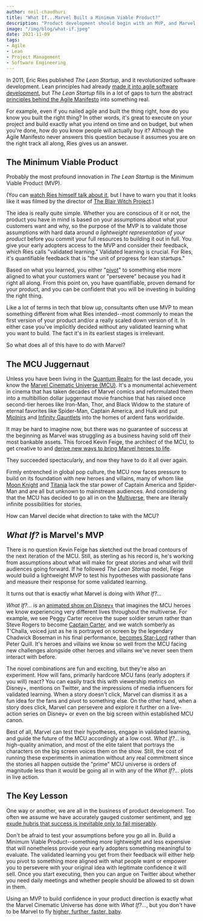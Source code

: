 ```yaml
---
author: neil-chaudhuri
title: "What If...Marvel Built a Minimum Viable Product?"
description: "Product development should begin with an MVP, and Marvel's What if?... is exactly that."
image: "/img/blog/what-if.jpeg"
date: 2021-11-09
tags:
- Agile
- Lean
- Project Management
- Software Engineering
---
```


In 2011, Eric Ries published *The Lean Startup*, and it revolutionized software development. Lean principles
had already [made it into agile software development](https://www.goodreads.com/book/show/194338.Lean_Software_Development),
but *The Lean Startup* fills in a lot of gaps to turn the abstract
[principles behind the Agile Manifesto](https://agilemanifesto.org/principles.html) into something real.

For example, even if you nailed agile and built the thing right, how do you know you built the right thing? In other words,
it's great to execute on your project and build exactly what you intend on time and on budget, but when you're done, how
do you know people will actually buy it? Although the Agile Manifesto never answers this question because it assumes you
are on the right track all along, Ries gives us an answer.

## The Minimum Viable Product

Probably the most profound innovation in *The Lean Startup* is the Minimum Viable Product (MVP).

(You can [watch Ries himself talk about it](https://www.youtube.com/watch?v=E4ex0fejo8w), but I have to warn you
that it looks like it was filmed by the director of [The Blair Witch Project](https://www.thenewsminute.com/article/how-blair-witch-project-manages-scare-without-showing-anything-supernatural-135492).)

The idea is really quite simple. Whether you are conscious of it or not, the product you have in mind is based on your
assumptions about what your customers want and why, so the purpose of the MVP is to validate those assumptions with
hard data around *a lightweight representation of your product* before you commit your full resources to building it out in full.
You give your early adopters access to the MVP and consider their feedback, which Ries calls "validated learning." Validated
learning is crucial. For Ries, it's quantifiable feedback that is "the unit of progress for lean startups."

Based on what you learned, you either "[pivot](https://www.youtube.com/watch?v=n67RYI_0sc0)"
to something else more aligned to what your customers want or "persevere" because you had it right all along. From this point on,
you have quantifiable, proven demand for your product, and you can be confident that you will be investing in building
the right thing.

Like a lot of terms in tech that blow up, consultants often use MVP to mean something different from what Ries intended--most commonly
to mean the first version of your product and/or a really scaled down version of it. In either case you've implicitly
decided without any validated learning what you want to build. The fact it's in its earliest stages is irrelevant.

So what does all of this have to do with Marvel?


## The MCU Juggernaut

Unless you have been living in the [Quantum Realm](https://marvelcinematicuniverse.fandom.com/wiki/Quantum_Realm) for the last decade,
you know the [Marvel Cinematic Universe (MCU)](https://www.marvel.com/movies). It's a monumental achievement in cinema 
that has taken decades of Marvel comics and reformulated them into a multibillion dollar juggernaut movie franchise that has 
raised once second-tier heroes like Iron-Man, Thor, and Black Widow to the stature of eternal favorites like Spider-Man, 
Captain America, and Hulk and put [Mjolnirs](https://marvel.fandom.com/wiki/Mjolnir) and 
[Infinity Gauntlets](https://marvelcinematicuniverse.fandom.com/wiki/Infinity_Gauntlet) into the homes of ardent fans worldwide.

It may be hard to imagine now, but there was no guarantee of success at the beginning as Marvel was struggling as a business
having sold off their most bankable assets. This forced Kevin Feige, the architect of the MCU, to get creative to and 
[derive new ways to bring Marvel heroes to life](https://www.vox.com/2016/5/9/11595344/marvel-cinematic-universe-captain-america-avengers).

They succeeded spectacularly, and now they have to do it all over again.

Firmly entrenched in global pop culture, the MCU now faces pressure to build on its foundation with new heroes and villains,
many of whom like [Moon Knight](https://marvel.fandom.com/wiki/Marc_Spector_(Earth-616)) and [Titania](https://www.marvel.com/characters/titania-mary-macpherran)
lack the star power of Captain America and Spider-Man and are all but unknown to mainstream audiences. And considering that the MCU has decided to go all in on the 
[Multiverse](https://marvelcinematicuniverse.fandom.com/wiki/Multiverse), there are literally infinite possibilities for stories.

How can Marvel decide what direction to take with the MCU?


## *What If?* is Marvel's MVP

There is no question Kevin Feige has sketched out the broad contours of the next iteration of the MCU. Still, as sterling
as his record is, he's working from assumptions about what will make for great stories and what will thrill audiences going forward.
If he followed *The Lean Startup* model, Feige would build a lightweight MVP to test his hypotheses with passionate fans and 
measure their response for some validated learning.

It turns out that is exactly what Marvel is doing with *What If?...*

*What If?...* is an [animated show on Disney+](https://www.marvel.com/tv-shows/animation/what-if/1) that imagines
the MCU heroes we know experiencing very different lives throughout the multiverse. For example, we see 
Peggy Carter receive the super soldier serum rather than Steve Rogers to become 
[Captain Carter](https://www.marvel.com/articles/tv-shows/what-if-episode-1-multiverse-report-captain-carter), and we watch somberly
as T'Challa, voiced just as he is portrayed on screen by the legendary Chadwick Boseman in his final performance, 
[becomes Star-Lord](https://www.marvel.com/articles/tv-shows/what-if-new-images-episode-2) rather than
Peter Quill. It's heroes and villains we know so well from the MCU facing new challenges alongside other heroes and villains
we've never seen them interact with before. 

The novel combinations are fun and exciting, but they're also an experiment. How will fans, primarily hardcore MCU fans (early
adopters if you will) react? You can easily track this with viewership metrics on Disney+, mentions on Twitter, and the impressions
of media influencers for validated learning. When a story doesn't click, Marvel can dismiss it as a fun idea for the fans
and pivot to something else. On the other hand, when a story does click, Marvel can persevere and explore it further on a live-action series 
on Disney+ or even on the big screen within established MCU canon.

Best of all, Marvel can test their hypotheses, engage in validated learning, and guide the future of the MCU accordingly 
at a low cost. *What If?...* is high-quality animation, and most of the elite talent that portrays the characters on the
big screen voices them on the show. Still, the cost of running these experiments in animation without any real commitment 
since the stories all happen outside the "prime" MCU universe is orders of magnitude less than it would be going all in
with any of the *What If?...* plots in live action.


## The Key Lesson

One way or another, we are all in the business of product development. Too often we assume we have accurately gauged 
customer sentiment, and [we exude hubris that success is inevitable only to fail miserably](https://www.youtube.com/watch?v=t-_PfdQ0DYo). 

Don't be afraid to test your assumptions before you go all in. Build a Minimum Viable Product--something more lightweight 
and less expensive that will nonetheless provide your early 
adopters something meaningful to evaluate. The validated learning you get from their feedback will either help you pivot to something
more aligned with what people want or empower you to persevere with your original idea with legitimate confidence it 
will sell. Once you start executing, then you can argue on Twitter about whether you need daily meetings and whether 
people should be allowed to sit down in them. 

Using an MVP to build confidence in your product direction is exactly what the Marvel Cinematic Universe has done with *What If?...*, 
but you don't have to be Marvel to fly [higher, further, faster, baby](https://www.youtube.com/watch?v=eKAvj9EjBmM).



